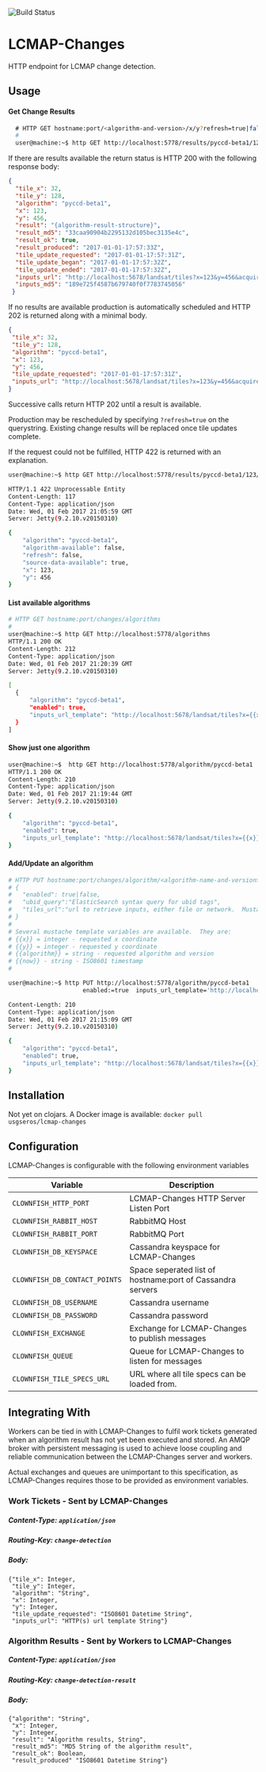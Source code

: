 ![Build Status](https://travis-ci.org/USGS-EROS/lcmap-changes.svg?branch=develop)

# LCMAP-Changes
HTTP endpoint for LCMAP change detection.

## Usage
#### Get Change Results
```bash
  # HTTP GET hostname:port/<algorithm-and-version>/x/y?refresh=true|false
  #
  user@machine:~$ http GET http://localhost:5778/results/pyccd-beta1/123/456
  ```
  If there are results available the return status is HTTP 200 with the following response body:
  ```json
  {
    "tile_x": 32,
    "tile_y": 128,
    "algorithm": "pyccd-beta1",
    "x": 123,
    "y": 456,
    "result": "{algorithm-result-structure}",
    "result_md5": "33caa90904b2295132d105bec3135e4c",
    "result_ok": true,
    "result_produced": "2017-01-01-17:57:33Z",
    "tile_update_requested": "2017-01-01-17:57:31Z",
    "tile_update_began": "2017-01-01-17:57:32Z",
    "tile_update_ended": "2017-01-01-17:57:32Z",
    "inputs_url": "http://localhost:5678/landsat/tiles?x=123&y=456&acquired=2015-01-01/2017-01-01&ubid=LANDSAT_5/TM/sr_band1&ubid=LANDSAT_5/TM/sr_band2&ubid=LANDSAT_5/TM/sr_band3&ubid=LANDSAT_5/TM/sr_band4&ubid=LANDSAT_5/TM/sr_band5&ubid=LANDSAT_5/TM/sr_band7",
    "inputs_md5": "189e725f4587b679740f0f7783745056"   
   }
  ```

  If no results are available production is automatically scheduled and HTTP 202 is returned along with a minimal body.
   ```json
  {
    "tile_x": 32,
    "tile_y": 128,
    "algorithm": "pyccd-beta1",
    "x": 123,
    "y": 456,
    "tile_update_requested": "2017-01-01-17:57:31Z",
    "inputs_url": "http://localhost:5678/landsat/tiles?x=123&y=456&acquired=2015-01-01/2017-01-01&ubid=LANDSAT_5/TM/sr_band1&ubid=LANDSAT_5/TM/sr_band2&ubid=LANDSAT_5/TM/sr_band3&ubid=LANDSAT_5/TM/sr_band4&ubid=LANDSAT_5/TM/sr_band5&ubid=LANDSAT_5/TM/sr_band7",
   }
  ```
  Successive calls return HTTP 202 until a result is available.

  Production may be rescheduled by specifying ```?refresh=true``` on the querystring.  Existing change results will be replaced once tile updates complete.

  If the request could not be fulfilled, HTTP 422 is returned with an explanation.
  ```bash
  user@machine:~$ http GET http://localhost:5778/results/pyccd-beta1/123/456

  HTTP/1.1 422 Unprocessable Entity
  Content-Length: 117
  Content-Type: application/json
  Date: Wed, 01 Feb 2017 21:05:59 GMT
  Server: Jetty(9.2.10.v20150310)

  {
      "algorithm": "pyccd-beta1",
      "algorithm-available": false,
      "refresh": false,
      "source-data-available": true,
      "x": 123,
      "y": 456
  }
  ```

#### List available algorithms
  ```bash
  # HTTP GET hostname:port/changes/algorithms
  #
user@machine:~$ http GET http://localhost:5778/algorithms
HTTP/1.1 200 OK
Content-Length: 212
Content-Type: application/json
Date: Wed, 01 Feb 2017 21:20:39 GMT
Server: Jetty(9.2.10.v20150310)

[
    {
        "algorithm": "pyccd-beta1",
        "enabled": true,
        "inputs_url_template": "http://localhost:5678/landsat/tiles?x={{x}}&y={{y}}&acquired=2012-01-03-17:33:10Z/{{now}}&ubid=LANDSAT_5/TM/sr_band1&ubid=LANDSAT_5/TM/sr_band2"
    }
]
  ```

#### Show just one algorithm
```bash
user@machine:~$  http GET http://localhost:5778/algorithm/pyccd-beta1
HTTP/1.1 200 OK
Content-Length: 210
Content-Type: application/json
Date: Wed, 01 Feb 2017 21:19:44 GMT
Server: Jetty(9.2.10.v20150310)

{
    "algorithm": "pyccd-beta1",
    "enabled": true,
    "inputs_url_template": "http://localhost:5678/landsat/tiles?x={{x}}&y={{y}}&acquired=2012-01-03-17:33:10Z/{{now}}&ubid=LANDSAT_5/TM/sr_band1&ubid=LANDSAT_5/TM/sr_band2"
}
```

#### Add/Update an algorithm
  ```bash
  # HTTP PUT hostname:port/changes/algorithm/<algorithm-name-and-version>
  # {
  #   "enabled": true|false,
  #   "ubid_query":"ElasticSearch syntax query for ubid tags",
  #   "tiles_url":"url to retrieve inputs, either file or network.  Mustache syntax accepted"
  # }
  #
  # Several mustache template variables are available.  They are:
  # {{x}} = integer - requested x coordinate
  # {{y}} = integer - requested y coordinate
  # {{algorithm}} = string - requested algorithm and version
  # {{now}} - string - ISO8601 timestamp
  #

  user@machine:~$ http PUT http://localhost:5778/algorithm/pyccd-beta1
                       enabled:=true  inputs_url_template='http://localhost:5678/landsat/tiles?x={{x}}&y={{y}}&acquired=2012-01-03-17:33:10/{{now}}&ubid=LANDSAT_5/TM/sr_band1&ubid=LANDSAT_5/TM/sr_band2'

  Content-Length: 210
  Content-Type: application/json
  Date: Wed, 01 Feb 2017 21:15:09 GMT
  Server: Jetty(9.2.10.v20150310)

  {
      "algorithm": "pyccd-beta1",
      "enabled": true,
      "inputs_url_template": "http://localhost:5678/landsat/tiles?x={{x}}&y={{y}}&acquired=2012-01-03-17:33:10Z/{{now}}&ubid=LANDSAT_5/TM/sr_band1&ubid=LANDSAT_5/TM/sr_band2"
  }
  ```

## Installation
Not yet on clojars.  A Docker image is available: ```docker pull usgseros/lcmap-changes```


## Configuration
LCMAP-Changes is configurable with the following environment variables

| Variable | Description |
| --- | --- |
| `CLOWNFISH_HTTP_PORT` | LCMAP-Changes HTTP Server Listen Port |
| `CLOWNFISH_RABBIT_HOST` | RabbitMQ Host |
| `CLOWNFISH_RABBIT_PORT` | RabbitMQ Port |
| `CLOWNFISH_DB_KEYSPACE` | Cassandra keyspace for LCMAP-Changes |
| `CLOWNFISH_DB_CONTACT_POINTS` | Space seperated list of hostname:port of Cassandra servers |
| `CLOWNFISH_DB_USERNAME` | Cassandra username |
| `CLOWNFISH_DB_PASSWORD` | Cassandra password |
| `CLOWNFISH_EXCHANGE` | Exchange for LCMAP-Changes to publish messages |
| `CLOWNFISH_QUEUE` | Queue for LCMAP-Changes to listen for messages |
| `CLOWNFISH_TILE_SPECS_URL` | URL where all tile specs can be loaded from. |

## Integrating With
Workers can be tied in with LCMAP-Changes to fulfil work tickets generated when an algorithm result has not yet been executed and stored.  An AMQP broker with persistent messaging is used to achieve loose coupling and reliable communication between the LCMAP-Changes server and workers.

Actual exchanges and queues are unimportant to this specification, as LCMAP-Changes requires those to be provided as environment variables.

### Work Tickets - Sent by LCMAP-Changes
##### Content-Type:  ```application/json``` 
##### Routing-Key:   ```change-detection``` 
##### Body:
```
{"tile_x": Integer,
 "tile_y": Integer,
 "algorithm": "String",
 "x": Integer,
 "y": Integer,
 "tile_update_requested": "ISO8601 Datetime String",
 "inputs_url": "HTTP(s) url template String"}
 ```
 
### Algorithm Results - Sent by Workers to LCMAP-Changes
##### Content-Type:  ```application/json``` 
##### Routing-Key:   ```change-detection-result``` 
##### Body:
``` 
{"algorithm": "String",
 "x": Integer,
 "y": Integer,
 "result": "Algorithm results, String",
 "result_md5": "MD5 String of the algorithm result",
 "result_ok": Boolean,
 "result_produced" "ISO8601 Datetime String"}
 ```
